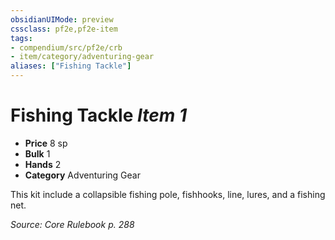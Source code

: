 ```yaml
---
obsidianUIMode: preview
cssclass: pf2e,pf2e-item
tags:
- compendium/src/pf2e/crb
- item/category/adventuring-gear
aliases: ["Fishing Tackle"]
---
```

# Fishing Tackle *Item 1*  

- **Price** 8 sp
- **Bulk** 1
- **Hands** 2
- **Category** Adventuring Gear

This kit include a collapsible fishing pole, fishhooks, line, lures, and a fishing net.

*Source: Core Rulebook p. 288*